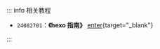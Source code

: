 ::: info 相关教程


- `24082701`：**《hexo 指南》**  [ enter](/zo-articles/24082701%20Hexo指南.md){target="_blank"}

:::
